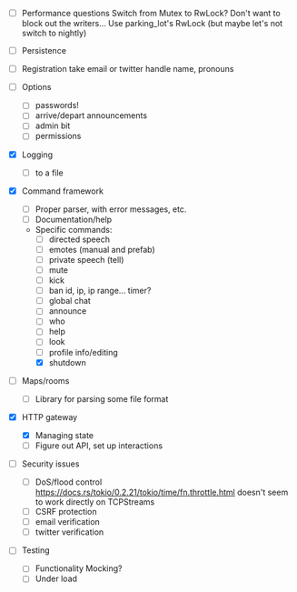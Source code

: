 - [ ] Performance questions
  Switch from Mutex to RwLock? Don't want to block out the writers...
  Use parking_lot's RwLock (but maybe let's not switch to nightly)

- [ ] Persistence

- [ ] Registration
  take email or twitter handle
  name, pronouns

- [ ] Options
  + [ ] passwords!
  + [ ] arrive/depart announcements
  + [ ] admin bit
  + [ ] permissions

- [x] Logging
  + [ ] to a file

- [x] Command framework
  + [ ] Proper parser, with error messages, etc.
  + [ ] Documentation/help
  + Specific commands:
    * [ ] directed speech
    * [ ] emotes (manual and prefab)
    * [ ] private speech (tell)
    * [ ] mute
    * [ ] kick
    * [ ] ban 
          id, ip, ip range... timer?
    * [ ] global chat
    * [ ] announce
    * [ ] who
    * [ ] help
    * [ ] look
    * [ ] profile info/editing
    * [x] shutdown

- [ ] Maps/rooms
  + [ ] Library for parsing some file format

- [x] HTTP gateway
  + [x] Managing state
  + [ ] Figure out API, set up interactions

- [ ] Security issues
  + [ ] DoS/flood control
        https://docs.rs/tokio/0.2.21/tokio/time/fn.throttle.html
        doesn't seem to work directly on TCPStreams
  + [ ] CSRF protection
  + [ ] email verification
  + [ ] twitter verification

- [ ] Testing
  + [ ] Functionality
        Mocking?
  + [ ] Under load
